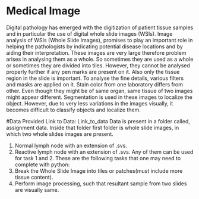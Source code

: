 # Medical Image
Digital pathology has emerged with the digitization of patient tissue samples and in particular
the use of digital whole slide images (WSIs). Image analysis of WSIs (Whole Slide Images),
promises to play an important role in helping the pathologists by indicating potential disease
locations and by aiding their interpretation.
These images are very large therefore problem arises in analysing them as a whole. So
sometimes they are used as a whole or sometimes they are divided into tiles. However, they
cannot be analysed properly further if any pen marks are present on it. Also only the tissue
region in the slide is important. To analyse the fine details, various filters and masks are applied
on it.
Stain color from one laboratory differs from other. Even though they might be of same organ,
same tissue of two images might appear different. Segmentation is used in these images to
localize the object. However, due to very less variations in the images visually, it becomes
difficult to classify objects and localize them.

#Data Provided
Link to Data:
Link_to_data
Data is present in a folder called, assignment data.
Inside that folder first folder is whole slide images, in which two whole slides images are
present.
1. Normal lymph node with an extension of .svs.
2. Reactive lymph node with an extension of .svs.
Any of them can be used for task 1 and 2.
These are the following tasks that one may need to complete with python:
1. Break the Whole Slide Image into tiles or patches(must include more tissue content).
2. Perform image processing, such that resultant sample from two slides are visually same.
